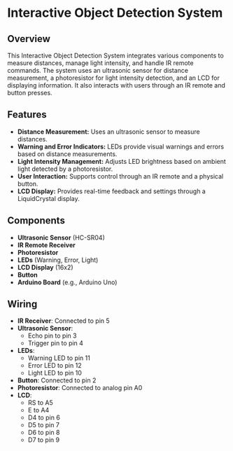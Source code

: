 # Interactive Object Detection System

## Overview

This Interactive Object Detection System integrates various components to measure distances, manage light intensity, and handle IR remote commands. The system uses an ultrasonic sensor for distance measurement, a photoresistor for light intensity detection, and an LCD for displaying information. It also interacts with users through an IR remote and button presses.

## Features

- **Distance Measurement:** Uses an ultrasonic sensor to measure distances.
- **Warning and Error Indicators:** LEDs provide visual warnings and errors based on distance measurements.
- **Light Intensity Management:** Adjusts LED brightness based on ambient light detected by a photoresistor.
- **User Interaction:** Supports control through an IR remote and a physical button.
- **LCD Display:** Provides real-time feedback and settings through a LiquidCrystal display.

## Components

- **Ultrasonic Sensor** (HC-SR04)
- **IR Remote Receiver**
- **Photoresistor**
- **LEDs** (Warning, Error, Light)
- **LCD Display** (16x2)
- **Button**
- **Arduino Board** (e.g., Arduino Uno)

## Wiring

- **IR Receiver**: Connected to pin 5
- **Ultrasonic Sensor**: 
  - Echo pin to pin 3
  - Trigger pin to pin 4
- **LEDs**: 
  - Warning LED to pin 11
  - Error LED to pin 12
  - Light LED to pin 10
- **Button**: Connected to pin 2
- **Photoresistor**: Connected to analog pin A0
- **LCD**: 
  - RS to A5
  - E to A4
  - D4 to pin 6
  - D5 to pin 7
  - D6 to pin 8
  - D7 to pin 9

